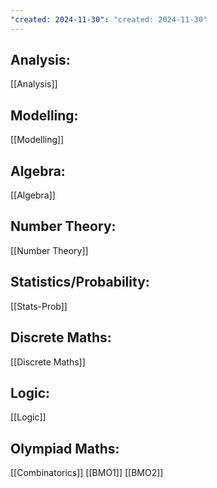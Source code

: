 ```yaml
---
"created: 2024-11-30": "created: 2024-11-30"
---
```



## Analysis:
[[Analysis]]

## Modelling:
[[Modelling]]

## Algebra:
[[Algebra]]
## Number Theory:
[[Number Theory]]

## Statistics/Probability:
[[Stats-Prob]]

## Discrete Maths:
[[Discrete Maths]]

## Logic:
[[Logic]]
## Olympiad Maths:
[[Combinatorics]]
[[BMO1]]
[[BMO2]]
